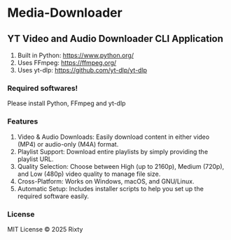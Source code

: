 # Media-Downloader
## YT Video and Audio Downloader CLI Application
1. Built in Python: https://www.python.org/
2. Uses FFmpeg: https://ffmpeg.org/
3. Uses yt-dlp: https://github.com/yt-dlp/yt-dlp
 
### Required softwares!
Please install Python, FFmpeg and yt-dlp

### Features
1. Video & Audio Downloads: Easily download content in either video (MP4) or audio-only (M4A) format.
2. Playlist Support: Download entire playlists by simply providing the playlist URL.
3. Quality Selection: Choose between High (up to 2160p), Medium (720p), and Low (480p) video quality to manage file size.
4. Cross-Platform: Works on Windows, macOS, and GNU/Linux.
5. Automatic Setup: Includes installer scripts to help you set up the required software easily.

### License
MIT License © 2025 Rixty
